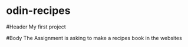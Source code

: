 # odin-recipes

#Header
My first project

#Body
The Assignment is asking to make a recipes book in the websites
